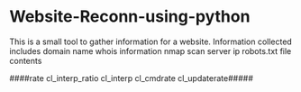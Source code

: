 # Website-Reconn-using-python

This is a small tool to gather information for a website. Information collected includes
    domain name
    whois information
    nmap scan
    server ip
    robots.txt file contents
   
####rate cl_interp_ratio cl_interp cl_cmdrate cl_updaterate#####
